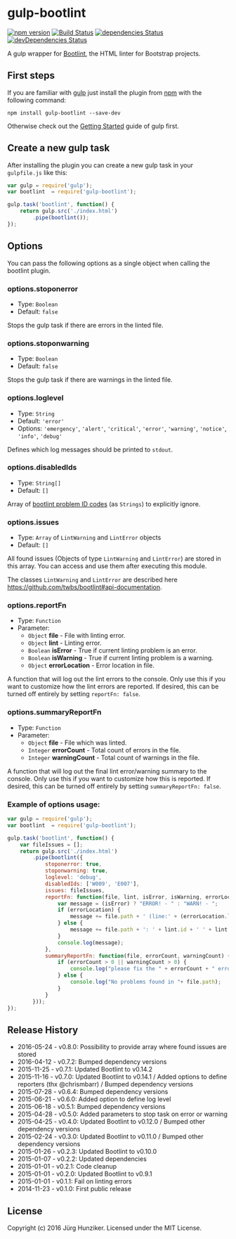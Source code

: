 # gulp-bootlint
[![npm version](https://badge.fury.io/js/gulp-bootlint.svg)](https://badge.fury.io/js/gulp-bootlint)
[![Build Status](https://travis-ci.org/tschortsch/gulp-bootlint.svg?branch=master)](https://travis-ci.org/tschortsch/gulp-bootlint)
[![dependencies Status](https://david-dm.org/tschortsch/gulp-bootlint/status.svg)](https://david-dm.org/tschortsch/gulp-bootlint)
[![devDependencies Status](https://david-dm.org/tschortsch/gulp-bootlint/dev-status.svg)](https://david-dm.org/tschortsch/gulp-bootlint?type=dev)

A gulp wrapper for [Bootlint](https://github.com/twbs/bootlint), the HTML linter for Bootstrap projects.

## First steps

If you are familiar with [gulp](http://gulpjs.com/) just install the plugin from [npm](https://npmjs.org/package/gulp-bootlint) with the following command:

```
npm install gulp-bootlint --save-dev
```

Otherwise check out the [Getting Started](https://github.com/gulpjs/gulp/blob/master/docs/getting-started.md#getting-started) guide of gulp first.

## Create a new gulp task

After installing the plugin you can create a new gulp task in your `gulpfile.js` like this:

```javascript
var gulp = require('gulp');
var bootlint  = require('gulp-bootlint');

gulp.task('bootlint', function() {
    return gulp.src('./index.html')
        .pipe(bootlint());
});
```

## Options

You can pass the following options as a single object when calling the bootlint plugin.

### options.stoponerror

* Type: `Boolean`
* Default: `false`

Stops the gulp task if there are errors in the linted file.

### options.stoponwarning

* Type: `Boolean`
* Default: `false`

Stops the gulp task if there are warnings in the linted file.

### options.loglevel

* Type: `String`
* Default: `'error'`
* Options: `'emergency'`, `'alert'`, `'critical'`, `'error'`, `'warning'`, `'notice'`, `'info'`, `'debug'`

Defines which log messages should be printed to `stdout`.

### options.disabledIds

* Type: `String[]`
* Default: `[]`

Array of [bootlint problem ID codes](https://github.com/twbs/bootlint/wiki) (as `Strings`) to explicitly ignore.

### options.issues

* Type: `Array` of `LintWarning` and `LintError` objects
* Default: `[]`

All found issues (Objects of type `LintWarning` and `LintError`) are stored in this array.
You can access and use them after executing this module.

The classes `LintWarning` and `LintError` are described here https://github.com/twbs/bootlint#api-documentation.

### options.reportFn

* Type: `Function`
* Parameter:
  * `Object` **file** - File with linting error.
  * `Object` **lint** - Linting error.
  * `Boolean` **isError** - True if current linting problem is an error.
  * `Boolean` **isWarning** - True if current linting problem is a warning.
  * `Object` **errorLocation** - Error location in file.

A function that will log out the lint errors to the console. Only use this if you want to customize how the lint errors are reported.
If desired, this can be turned off entirely by setting `reportFn: false`.

### options.summaryReportFn

* Type: `Function`
* Parameter:
  * `Object` **file** - File which was linted.
  * `Integer` **errorCount** - Total count of errors in the file.
  * `Integer` **warningCount** - Total count of warnings in the file.

A function that will log out the final lint error/warning summary to the console. Only use this if you want to customize how this is reported.
If desired, this can be turned off entirely by setting `summaryReportFn: false`.

### Example of options usage:

```javascript
var gulp = require('gulp');
var bootlint  = require('gulp-bootlint');

gulp.task('bootlint', function() {
    var fileIssues = [];
    return gulp.src('./index.html')
        .pipe(bootlint({
            stoponerror: true,
            stoponwarning: true,
            loglevel: 'debug',
            disabledIds: ['W009', 'E007'],
            issues: fileIssues,
            reportFn: function(file, lint, isError, isWarning, errorLocation) {
                var message = (isError) ? "ERROR! - " : "WARN! - ";
                if (errorLocation) {
                    message += file.path + ' (line:' + (errorLocation.line + 1) + ', col:' + (errorLocation.column + 1) + ') [' + lint.id + '] ' + lint.message;
                } else {
                    message += file.path + ': ' + lint.id + ' ' + lint.message;
                }
                console.log(message);
            },
            summaryReportFn: function(file, errorCount, warningCount) {
                if (errorCount > 0 || warningCount > 0) {
                    console.log("please fix the " + errorCount + " errors and "+ warningCount + " warnings in " + file.path);
                } else {
                    console.log("No problems found in "+ file.path);
                }
            }
        }));
});
```

## Release History

* 2016-05-24 - v0.8.0: Possibility to provide array where found issues are stored
* 2016-04-12 - v0.7.2: Bumped dependency versions
* 2015-11-25 - v0.7.1: Updated Bootlint to v0.14.2
* 2015-11-16 - v0.7.0: Updated Bootlint to v0.14.1 / Added options to define reporters (thx @chrismbarr) / Bumped dependency versions
* 2015-07-28 - v0.6.4: Bumped dependency versions
* 2015-06-21 - v0.6.0: Added option to define log level
* 2015-06-18 - v0.5.1: Bumped dependency versions
* 2015-04-28 - v0.5.0: Added parameters to stop task on error or warning
* 2015-04-25 - v0.4.0: Updated Bootlint to v0.12.0 / Bumped other dependency versions
* 2015-02-24 - v0.3.0: Updated Bootlint to v0.11.0 / Bumped other dependency versions
* 2015-01-26 - v0.2.3: Updated Bootlint to v0.10.0
* 2015-01-07 - v0.2.2: Updated dependencies
* 2015-01-01 - v0.2.1: Code cleanup
* 2015-01-01 - v0.2.0: Updated Bootlint to v0.9.1
* 2015-01-01 - v0.1.1: Fail on linting errors
* 2014-11-23 - v0.1.0: First public release

## License

Copyright (c) 2016 Jürg Hunziker. Licensed under the MIT License.
